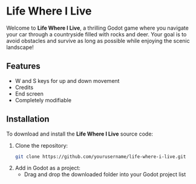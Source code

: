 # Life Where I Live

Welcome to **Life Where I Live**, a thrilling Godot game where you navigate your car through a countryside filled with rocks and deer. Your goal is to avoid obstacles and survive as long as possible while enjoying the scenic landscape!


## Features

- W and S keys for up and down movement
- Credits
- End screen
- Completely modifiable

## Installation

To download and install the **Life Where I Live** source code:

1. Clone the repository:
   ```bash
   git clone https://github.com/yourusername/life-where-i-live.git
2. Add in Godot as a project:
   - Drag and drop the downloaded folder into your Godot project list
